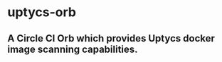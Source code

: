 # uptycs-orb

<!---
[![CircleCI Build Status](https://circleci.com/gh/uptycs/uptycs-orb.svg?style=shield "CircleCI Build Status")](https://circleci.com/gh/uptycs/uptycs-orb) [![CircleCI Orb Version](https://badges.circleci.com/orbs/uptycs/uptycs-orb.svg)](https://circleci.com/developer/orbs/orb/uptycs/uptycs-orb) [![GitHub License](https://img.shields.io/badge/license-MIT-lightgrey.svg)](https://raw.githubusercontent.com/<organization>/<project-name>/master/LICENSE) [![CircleCI Community](https://img.shields.io/badge/community-CircleCI%20Discuss-343434.svg)](https://discuss.circleci.com/c/ecosystem/orbs)

--->

A Circle CI Orb which provides Uptycs docker image scanning capabilities.
---
